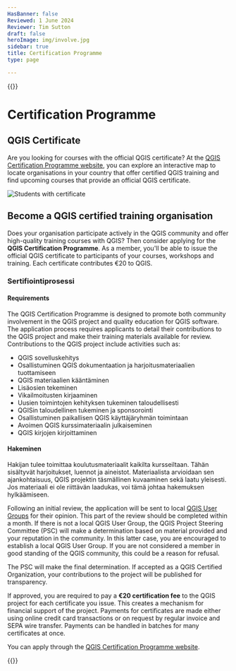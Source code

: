 ```yaml
---
HasBanner: false
Reviewed: 1 June 2024
Reviewer: Tim Sutton
draft: false
heroImage: img/involve.jpg
sidebar: true
title: Certification Programme
type: page

---
```

{{<content-start >}}
# Certification Programme
## QGIS Certificate
Are you looking for courses with the official QGIS certificate? At the [QGIS Certification Programme website](https://certification.qgis.org/), you can explore an interactive map to locate organisations in your country that offer certified QGIS training and find upcoming courses that provide an official QGIS certificate.

![Students with certificate](../students_with_certificate.webp "Students with certificate")
## Become a QGIS certified training organisation
Does your organisation participate actively in the QGIS community and offer high-quality training courses with QGIS? Then consider applying for the **QGIS Certification Programme**. As a member, you'll be able to issue the official QGIS certificate to participants of your courses, workshops and training. Each certificate contributes €20 to QGIS.
### Sertifiointiprosessi
#### Requirements
The QGIS Certification Programme is designed to promote both community involvement in the QGIS project and quality education for QGIS software. The application process requires applicants to detail their contributions to the QGIS project and make their training materials available for review. Contributions to the QGIS project include activities such as:
* QGIS sovelluskehitys
* Osallistuminen QGIS dokumentaation ja harjoitusmateriaalien tuottamiseen
* QGIS materiaalien kääntäminen
* Lisäosien tekeminen
* Vikailmoitusten kirjaaminen
* Uusien toimintojen kehityksen tukeminen taloudellisesti
* QGISin taloudellinen tukeminen ja sponsorointi
* Osallistuminen paikallisen QGIS käyttäjäryhmän toimintaan
* Avoimen QGIS kurssimateriaalin julkaiseminen
* QGIS kirjojen kirjoittaminen

#### Hakeminen
Hakijan tulee toimittaa koulutusmateriaalit kaikilta kursseiltaan. Tähän sisältyvät harjoitukset, luennot ja aineistot. Materiaalista arvioidaan sen ajankohtaisuus, QGIS projektin täsmällinen kuvaaminen sekä laatu yleisesti. Jos materiaali ei ole riittävän laadukas, voi tämä johtaa hakemuksen hylkäämiseen. 

Following an initial review, the application will be sent to local [QGIS User Groups](https://qgis.org/community/groups/) for their opinion. This part of the review should be completed within a month. If there is not a local QGIS User Group, the QGIS Project Steering Committee (PSC) will make a determination based on material provided and your reputation in the community. In this latter case, you are encouraged to establish a local QGIS User Group. If you are not considered a member in good standing of the QGIS community, this could be a reason for refusal.

The PSC will make the final determination. If accepted as a QGIS Certified Organization, your contributions to the project will be published for transparency.

If approved, you are required to pay a **€20 certification fee** to the QGIS project for each certificate you issue. This creates a mechanism for financial support of the project. Payments for certificates are made either using online credit card transactions or on request by regular invoice and SEPA wire transfer. Payments can be handled in batches for many certificates at once.

You can apply through the [QGIS Certification Programme website](https://certification.qgis.org/).

{{<content-end >}}
